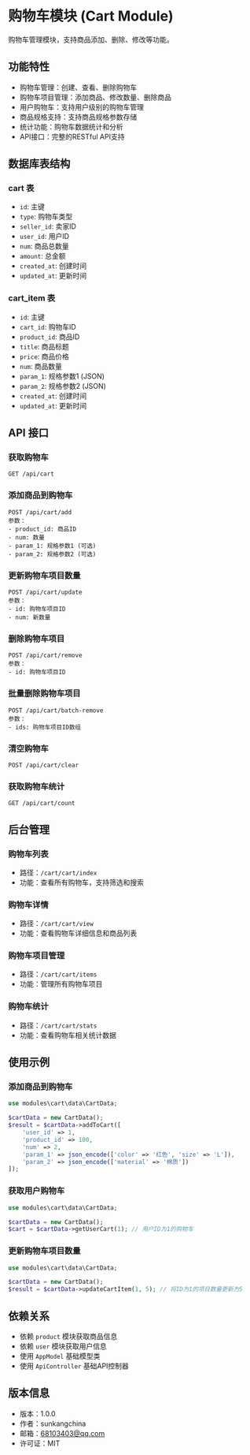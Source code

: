 # 购物车模块 (Cart Module)

购物车管理模块，支持商品添加、删除、修改等功能。

## 功能特性

- 购物车管理：创建、查看、删除购物车
- 购物车项目管理：添加商品、修改数量、删除商品
- 用户购物车：支持用户级别的购物车管理
- 商品规格支持：支持商品规格参数存储
- 统计功能：购物车数据统计和分析
- API接口：完整的RESTful API支持

## 数据库表结构

### cart 表
- `id`: 主键
- `type`: 购物车类型
- `seller_id`: 卖家ID
- `user_id`: 用户ID
- `num`: 商品总数量
- `amount`: 总金额
- `created_at`: 创建时间
- `updated_at`: 更新时间

### cart_item 表
- `id`: 主键
- `cart_id`: 购物车ID
- `product_id`: 商品ID
- `title`: 商品标题
- `price`: 商品价格
- `num`: 商品数量
- `param_1`: 规格参数1 (JSON)
- `param_2`: 规格参数2 (JSON)
- `created_at`: 创建时间
- `updated_at`: 更新时间

## API 接口

### 获取购物车
```
GET /api/cart
```

### 添加商品到购物车
```
POST /api/cart/add
参数：
- product_id: 商品ID
- num: 数量
- param_1: 规格参数1 (可选)
- param_2: 规格参数2 (可选)
```

### 更新购物车项目数量
```
POST /api/cart/update
参数：
- id: 购物车项目ID
- num: 新数量
```

### 删除购物车项目
```
POST /api/cart/remove
参数：
- id: 购物车项目ID
```

### 批量删除购物车项目
```
POST /api/cart/batch-remove
参数：
- ids: 购物车项目ID数组
```

### 清空购物车
```
POST /api/cart/clear
```

### 获取购物车统计
```
GET /api/cart/count
```

## 后台管理

### 购物车列表
- 路径：`/cart/cart/index`
- 功能：查看所有购物车，支持筛选和搜索

### 购物车详情
- 路径：`/cart/cart/view`
- 功能：查看购物车详细信息和商品列表

### 购物车项目管理
- 路径：`/cart/cart/items`
- 功能：管理所有购物车项目

### 购物车统计
- 路径：`/cart/cart/stats`
- 功能：查看购物车相关统计数据

## 使用示例

### 添加商品到购物车
```php
use modules\cart\data\CartData;

$cartData = new CartData();
$result = $cartData->addToCart([
    'user_id' => 1,
    'product_id' => 100,
    'num' => 2,
    'param_1' => json_encode(['color' => '红色', 'size' => 'L']),
    'param_2' => json_encode(['material' => '棉质'])
]);
```

### 获取用户购物车
```php
use modules\cart\data\CartData;

$cartData = new CartData();
$cart = $cartData->getUserCart(1); // 用户ID为1的购物车
```

### 更新购物车项目数量
```php
use modules\cart\data\CartData;

$cartData = new CartData();
$result = $cartData->updateCartItem(1, 5); // 将ID为1的项目数量更新为5
```

## 依赖关系

- 依赖 `product` 模块获取商品信息
- 依赖 `user` 模块获取用户信息
- 使用 `AppModel` 基础模型类
- 使用 `ApiController` 基础API控制器

## 版本信息

- 版本：1.0.0
- 作者：sunkangchina
- 邮箱：68103403@qq.com
- 许可证：MIT